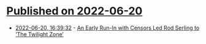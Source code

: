# [Published on 2022-06-20](index.md)

* [2022-06-20, 16:39:32](https://news.ycombinator.com/item?id=31812424) - [An Early Run-In with Censors Led Rod Serling to ‘The Twilight Zone’](https://www.smithsonianmag.com/arts-culture/early-run-censors-led-rod-serling-twilight-zone-180971837/)

